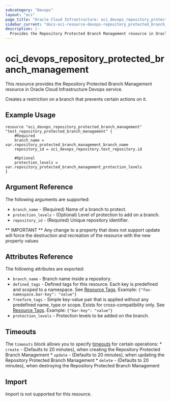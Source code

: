 ```yaml
---
subcategory: "Devops"
layout: "oci"
page_title: "Oracle Cloud Infrastructure: oci_devops_repository_protected_branch_management"
sidebar_current: "docs-oci-resource-devops-repository_protected_branch_management"
description: |-
  Provides the Repository Protected Branch Management resource in Oracle Cloud Infrastructure Devops service
---
```


# oci_devops_repository_protected_branch_management
This resource provides the Repository Protected Branch Management resource in Oracle Cloud Infrastructure Devops service.

Creates a restriction on a branch that prevents certain actions on it.

## Example Usage

```hcl
resource "oci_devops_repository_protected_branch_management" "test_repository_protected_branch_management" {
	#Required
	branch_name = var.repository_protected_branch_management_branch_name
	repository_id = oci_devops_repository.test_repository.id

	#Optional
	protection_levels = var.repository_protected_branch_management_protection_levels
}
```

## Argument Reference

The following arguments are supported:

* `branch_name` - (Required) Name of a branch to protect.
* `protection_levels` - (Optional) Level of protection to add on a branch.
* `repository_id` - (Required) Unique repository identifier.


** IMPORTANT **
Any change to a property that does not support update will force the destruction and recreation of the resource with the new property values

## Attributes Reference

The following attributes are exported:

* `branch_name` - Branch name inside a repository.
* `defined_tags` - Defined tags for this resource. Each key is predefined and scoped to a namespace. See [Resource Tags](https://docs.cloud.oracle.com/iaas/Content/General/Concepts/resourcetags.htm). Example: `{"foo-namespace.bar-key": "value"}`
* `freeform_tags` - Simple key-value pair that is applied without any predefined name, type or scope. Exists for cross-compatibility only.  See [Resource Tags](https://docs.cloud.oracle.com/iaas/Content/General/Concepts/resourcetags.htm). Example: `{"bar-key": "value"}`
* `protection_levels` - Protection levels to be added on the branch.

## Timeouts

The `timeouts` block allows you to specify [timeouts](https://registry.terraform.io/providers/oracle/oci/latest/docs/guides/changing_timeouts) for certain operations:
	* `create` - (Defaults to 20 minutes), when creating the Repository Protected Branch Management
	* `update` - (Defaults to 20 minutes), when updating the Repository Protected Branch Management
	* `delete` - (Defaults to 20 minutes), when destroying the Repository Protected Branch Management


## Import

Import is not supported for this resource.


